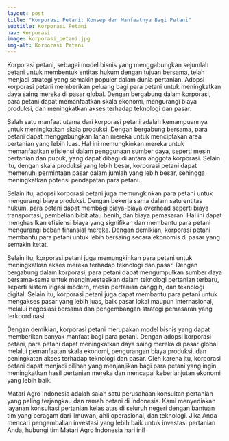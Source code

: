 ```yaml
---
layout: post
title: "Korporasi Petani: Konsep dan Manfaatnya Bagi Petani"
subtitle: Korporasi Petani
nav: Korporasi
image: korporasi_petani.jpg
img-alt: Korporasi Petani
---
```


Korporasi petani, sebagai model bisnis yang menggabungkan sejumlah petani untuk membentuk entitas hukum dengan tujuan bersama, telah menjadi strategi yang semakin populer dalam dunia pertanian. Adopsi korporasi petani memberikan peluang bagi para petani untuk meningkatkan daya saing mereka di pasar global. Dengan bergabung dalam korporasi, para petani dapat memanfaatkan skala ekonomi, mengurangi biaya produksi, dan meningkatkan akses terhadap teknologi dan pasar.

Salah satu manfaat utama dari korporasi petani adalah kemampuannya untuk meningkatkan skala produksi. Dengan bergabung bersama, para petani dapat menggabungkan lahan mereka untuk menciptakan area pertanian yang lebih luas. Hal ini memungkinkan mereka untuk memanfaatkan efisiensi dalam penggunaan sumber daya, seperti mesin pertanian dan pupuk, yang dapat dibagi di antara anggota korporasi. Selain itu, dengan skala produksi yang lebih besar, korporasi petani dapat memenuhi permintaan pasar dalam jumlah yang lebih besar, sehingga meningkatkan potensi pendapatan para petani.

Selain itu, adopsi korporasi petani juga memungkinkan para petani untuk mengurangi biaya produksi. Dengan bekerja sama dalam satu entitas hukum, para petani dapat membagi biaya-biaya overhead seperti biaya transportasi, pembelian bibit atau benih, dan biaya pemasaran. Hal ini dapat menghasilkan efisiensi biaya yang signifikan dan membantu para petani mengurangi beban finansial mereka. Dengan demikian, korporasi petani membantu para petani untuk lebih bersaing secara ekonomis di pasar yang semakin ketat.

Selain itu, korporasi petani juga memungkinkan para petani untuk meningkatkan akses mereka terhadap teknologi dan pasar. Dengan bergabung dalam korporasi, para petani dapat mengumpulkan sumber daya bersama-sama untuk menginvestasikan dalam teknologi pertanian terbaru, seperti sistem irigasi modern, mesin pertanian canggih, dan teknologi digital. Selain itu, korporasi petani juga dapat membantu para petani untuk mengakses pasar yang lebih luas, baik pasar lokal maupun internasional, melalui negosiasi bersama dan pengembangan strategi pemasaran yang terkoordinasi.

Dengan demikian, korporasi petani merupakan model bisnis yang dapat memberikan banyak manfaat bagi para petani. Dengan adopsi korporasi petani, para petani dapat meningkatkan daya saing mereka di pasar global melalui pemanfaatan skala ekonomi, pengurangan biaya produksi, dan peningkatan akses terhadap teknologi dan pasar. Oleh karena itu, korporasi petani dapat menjadi pilihan yang menjanjikan bagi para petani yang ingin meningkatkan hasil pertanian mereka dan mencapai keberlanjutan ekonomi yang lebih baik.

Matari Agro Indonesia adalah salah satu perusahaan konsultan pertanian yang paling terjangkau dan ramah petani di Indonesia. Kami menyediakan layanan konsultasi pertanian kelas atas di seluruh negeri dengan bantuan tim yang beragam dari ilmuwan, ahli operasional, dan teknologi. Jika Anda mencari pengembalian investasi yang lebih baik untuk investasi pertanian Anda, hubungi tim Matari Agro Indonesia hari ini!
